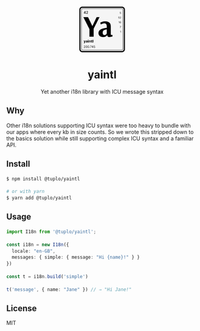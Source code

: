 <br />
<div align="center">
  <img src="logo.png" alt="Logo" width="120" height="120">
  <h1 align="center">yaintl</h3>
  <p align="center">Yet another i18n library with ICU message syntax</p>
</div>

## Why

Other i18n solutions supporting ICU syntax were too heavy to bundle with our apps where every kb in size counts. So we wrote this stripped down to the basics solution while still supporting complex ICU syntax and a familiar API.

## Install

```bash
$ npm install @tuplo/yaintl

# or with yarn
$ yarn add @tuplo/yaintl
```

## Usage

```typescript
import I18n from '@tuplo/yaintl';

const i18n = new I18n({ 
  locale: "en-GB", 
  messages: { simple: { message: "Hi {name}!" } }
})

const t = i18n.build('simple')

t('message', { name: "Jane" }) // ⇒ "Hi Jane!"
```

## License

MIT
